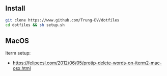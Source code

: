 Install
---
```sh
git clone https://www.github.com/Trung-DV/dotfiles
cd dotfiles && sh setup.sh
```

## MacOS

Iterm setup:
- https://felipecsl.com/2012/06/05/protip-delete-words-on-iterm2-mac-osx.html